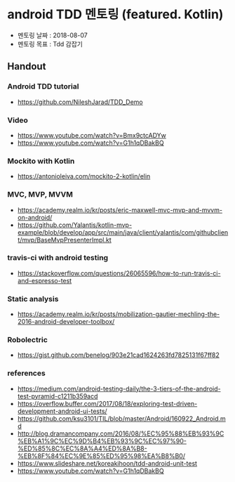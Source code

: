 # android TDD 멘토링 (featured. Kotlin)

* 멘토링 날짜 : 2018-08-07
* 멘토링 목표 : Tdd 감잡기

## Handout
### Android TDD tutorial
* https://github.com/NileshJarad/TDD_Demo

### Video
* https://www.youtube.com/watch?v=Bmx9ctcADYw
* https://www.youtube.com/watch?v=G1h1qDBakBQ
### Mockito with Kotlin
* https://antonioleiva.com/mockito-2-kotlin/elin
### MVC, MVP, MVVM
* https://academy.realm.io/kr/posts/eric-maxwell-mvc-mvp-and-mvvm-on-android/
* https://github.com/Yalantis/kotlin-mvp-example/blob/develop/app/src/main/java/client/yalantis/com/githubclient/mvp/BaseMvpPresenterImpl.kt
### travis-ci with android testing
* https://stackoverflow.com/questions/26065596/how-to-run-travis-ci-and-espresso-test
### Static analysis
* https://academy.realm.io/kr/posts/mobilization-gautier-mechling-the-2016-android-developer-toolbox/
### Robolectric
* https://gist.github.com/benelog/903e21cad1624263fd7825131f67ff82
### references
* https://medium.com/android-testing-daily/the-3-tiers-of-the-android-test-pyramid-c1211b359acd
* https://overflow.buffer.com/2017/08/18/exploring-test-driven-development-android-ui-tests/
* https://github.com/ksu3101/TIL/blob/master/Android/160922_Android.md
* http://blog.dramancompany.com/2016/08/%EC%95%88%EB%93%9C%EB%A1%9C%EC%9D%B4%EB%93%9C%EC%97%90-%ED%85%8C%EC%8A%A4%ED%8A%B8-%EB%8F%84%EC%9E%85%ED%95%98%EA%B8%B0/
* https://www.slideshare.net/koreakihoon/tdd-android-unit-test
* https://www.youtube.com/watch?v=G1h1qDBakBQ
​
